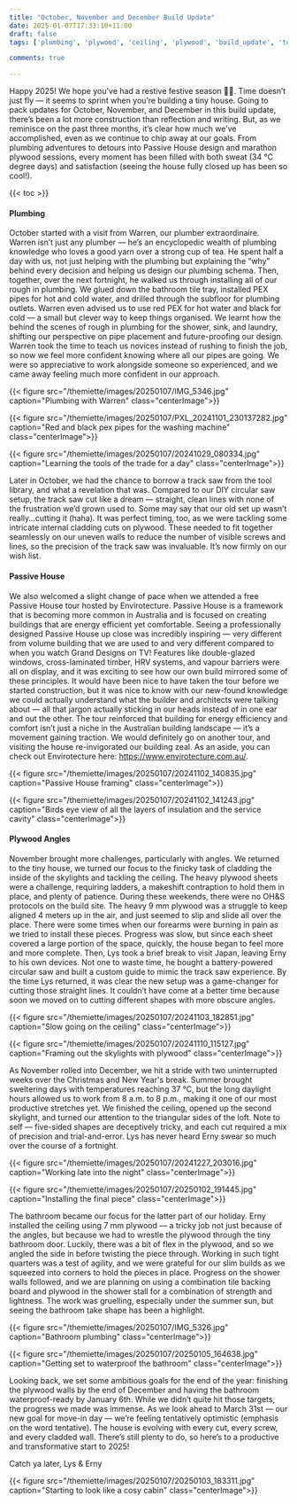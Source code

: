 ```yaml
---
title: "October, November and December Build Update"
date: 2025-01-07T17:33:10+11:00
draft: false
tags: ['plumbing', 'plywood', 'ceiling', 'plywood', 'build_update', 'tools', 'bathroom']

comments: true

---
```

Happy 2025! We hope you've had a restive festive season 🎄🎉. Time doesn’t just fly — it seems to sprint when you’re building a tiny house. Going to pack updates for October, November, and December in this build update, there’s been a lot more construction than reflection and writing. But, as we reminisce on the past three months, it’s clear how much we’ve accomplished, even as we continue to chip away at our goals. From plumbing adventures to detours into Passive House design and marathon plywood sessions, every moment has been filled with both sweat (34 °C degree days) and satisfaction (seeing the house fully closed up has been so cool!).

{{< toc >}}

#### Plumbing 
October started with a visit from Warren, our plumber extraordinaire. Warren isn’t just any plumber — he’s an encyclopedic wealth of plumbing knowledge who loves a good yarn over a strong cup of tea. He spent half a day with us, not just helping with the plumbing but explaining the “why” behind every decision and helping us design our plumbing schema. Then, together, over the next fortnight, he walked us through installing all of our rough in plumbing. We glued down the bathroom tile tray, installed PEX pipes for hot and cold water, and drilled through the subfloor for plumbing outlets. Warren even advised us to use red PEX for hot water and black for cold — a small but clever way to keep things organised. We learnt how the behind the scenes of rough in plumbing for the shower, sink, and laundry, shifting our perspective on pipe placement and future-proofing our design. Warren took the time to teach us novices instead of rushing to finish the job, so now we feel more confident knowing where all our pipes are going. We were so appreciative to work alongside someone so experienced, and we came away feeling much more confident in our approach.

{{< figure src="/themiette/images/20250107/IMG_5346.jpg" caption="Plumbing with Warren" class="centerImage">}}

{{< figure src="/themiette/images/20250107/PXL_20241101_230137282.jpg" caption="Red and black pex pipes for the washing machine" class="centerImage">}}

{{< figure src="/themiette/images/20250107/20241029_080334.jpg" caption="Learning the tools of the trade for a day" class="centerImage">}}

Later in October, we had the chance to borrow a track saw from the tool library, and what a revelation that was. Compared to our DIY circular saw setup, the track saw cut like a dream — straight, clean lines with none of the frustration we’d grown used to. Some may say that our old set up wasn’t really…cutting it (haha). It was perfect timing, too, as we were tackling some intricate internal cladding cuts on plywood. These needed to fit together seamlessly on our uneven walls to reduce the number of visible screws and lines, so the precision of the track saw was invaluable. It’s now firmly on our wish list. 

#### Passive House
We also welcomed a slight change of pace when we attended a free Passive House tour hosted by Envirotecture. Passive House is a framework that is becoming more common in Australia and is focused on creating buildings that are energy efficient yet comfortable. Seeing a professionally designed Passive House up close was incredibly inspiring — very different from volume building that we are used to and very different compared to when you watch Grand Designs on TV! Features like double-glazed windows, cross-laminated timber, HRV systems, and vapour barriers were all on display, and it was exciting to see how our own build mirrored some of these principles. It would have been nice to have taken the tour before we started construction, but it was nice to know with our new-found knowledge we could actually understand what the builder and architects were talking about — all that jargon actually sticking in our heads instead of in one ear and out the other. The tour reinforced that building for energy efficiency and comfort isn’t just a niche in the Australian building landscape — it’s a movement gaining traction. We would definitely go on another tour, and visiting the house re-invigorated our building zeal. As an aside, you can check out Envirotecture here: https://www.envirotecture.com.au/.

{{< figure src="/themiette/images/20250107/20241102_140835.jpg" caption="Passive House framing" class="centerImage">}}

{{< figure src="/themiette/images/20250107/20241102_141243.jpg" caption="Birds eye view of all the layers of insulation and the service cavity" class="centerImage">}}

#### Plywood Angles
November brought more challenges, particularly with angles. We returned to the tiny house, we turned our focus to the finicky task of cladding the inside of the skylights and tackling the ceiling. The heavy plywood sheets were a challenge, requiring ladders, a makeshift contraption to hold them in place, and plenty of patience. During these weekends, there were no OH&S protocols on the build site. The heavy 9 mm plywood was a struggle to keep aligned 4 meters up in the air, and just seemed to slip and slide all over the place. There were some times when our forearms were burning in pain as we tried to install these pieces. Progress was slow, but since each sheet covered a large portion of the space, quickly, the house began to feel more and more complete. Then, Lys took a brief break to visit Japan, leaving Erny to his own devices. Not one to waste time, he bought a battery-powered circular saw and built a custom guide to mimic the track saw experience. By the time Lys returned, it was clear the new setup was a game-changer for cutting those straight lines. It couldn’t have come at a better time because soon we moved on to cutting different shapes with more obscure angles.

{{< figure src="/themiette/images/20250107/20241103_182851.jpg" caption="Slow going on the ceiling" class="centerImage">}}

{{< figure src="/themiette/images/20250107/20241110_115127.jpg" caption="Framing out the skylights with plywood" class="centerImage">}}

As November rolled into December, we hit a stride with two uninterrupted weeks over the Christmas and New Year's break. Summer brought sweltering days with temperatures reaching 37 °C, but the long daylight hours allowed us to work from 8 a.m. to 8 p.m., making it one of our most productive stretches yet. We finished the ceiling, opened up the second skylight, and turned our attention to the triangular sides of the loft. Note to self — five-sided shapes are deceptively tricky, and each cut required a mix of precision and trial-and-error. Lys has never heard Erny swear so much over the course of a fortnight. 

{{< figure src="/themiette/images/20250107/20241227_203016.jpg" caption="Working late into the night" class="centerImage">}}

{{< figure src="/themiette/images/20250107/20250102_191445.jpg" caption="Installing the final piece" class="centerImage">}}

The bathroom became our focus for the latter part of our holiday. Erny installed the ceiling using 7 mm plywood — a tricky job not just because of the angles, but because we had to wrestle the plywood through the tiny bathroom door. Luckily, there was a bit of flex in the plywood, and so we angled the side in before twisting the piece through. Working in such tight quarters was a test of agility, and we were grateful for our slim builds as we squeezed into corners to hold the pieces in place. Progress on the shower walls followed, and we are planning on using a combination tile backing board and plywood in the shower stall for a combination of strength and lightness. The work was gruelling, especially under the summer sun, but seeing the bathroom take shape has been a highlight.

{{< figure src="/themiette/images/20250107/IMG_5326.jpg" caption="Bathroom plumbing" class="centerImage">}}

{{< figure src="/themiette/images/20250107/20250105_164638.jpg" caption="Getting set to waterproof the bathroom" class="centerImage">}}

Looking back, we set some ambitious goals for the end of the year: finishing the plywood walls by the end of December and having the bathroom waterproof-ready by January 6th. While we didn’t quite hit those targets, the progress we made was immense. As we look ahead to March 31st — our new goal for move-in day — we’re feeling tentatively optimistic (emphasis on the word tentative). The house is evolving with every cut, every screw, and every cladded wall. There’s still plenty to do, so here’s to a productive and transformative start to 2025!

Catch ya later,
Lys & Erny

{{< figure src="/themiette/images/20250107/20250103_183311.jpg" caption="Starting to look like a cosy cabin" class="centerImage">}}

